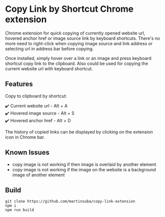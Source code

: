 # Copy Link by Shortcut Chrome extension

Chrome extension for quick copying of currently opened website url, hovered anchor href or image source link by keyboard shortcuts. There's no more need to right-click when copying image source and link address or selecting url in address bar before copying.

Once installed, simply hover over a link or an image and press keyboard shortcut copy link to the clipboard. Also could be used for copying the current website url with keyboard shortcut.

## Features

Copy to clipboard by shortcut:

:heavy_check_mark: Current website url - Alt + A<br>
:heavy_check_mark: Hovered image source - Alt + S<br>
:heavy_check_mark: Hovered anchor href - Alt + D

The history of copied links can be displayed by clicking on the extension icon in Chrome bar.

## Known Issues

* copy image is not working if then image is overlaid by another element
* copy image is not working if the image on the website is a background image of another element

## Build

```
git clone https://github.com/martinsuba/copy-link-extension
npm i
npm run build
```
